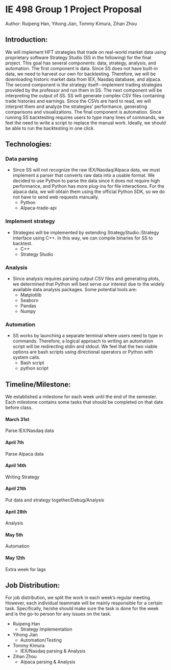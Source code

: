 # IE 498 Group 1 Project Proposal

Author: Ruipeng Han, Yihong Jian, Tommy Kimura, Zihan Zhou

## Introduction:

We will implement HFT strategies that trade on real-world market data using proprietary software Strategy Studio (SS in the following) for the final project. This goal has several components: data, strategy, analysis, and automation. The first component is data. Since SS does not have built-in data, we need to harvest our own for backtesting. Therefore, we will be downloading historic market data from IEX, Nasdaq database, and alpaca. The second component is the strategy itself--implement trading strategies provided by the professor and run them in SS. The next component will be interpreting the output of SS. SS will generate complex CSV files containing trade histories and earnings. Since the CSVs are hard to read, we will interpret them and analyze the strategies' performance, generating comparisons and visualizations. The final component is automation. Since running SS backtesting requires users to type many lines of commands, we feel the need to write a script to replace the manual work. Ideally, we should be able to run the backtesting in one click.

## Technologies:
### Data parsing

- Since SS will not recognize the raw IEX/Nasdaq/Alpaca data, we must implement a parser that converts raw data into a usable format. We decided to use Python to parse the data since it does not require high performance, and Python has more plug-ins for file interactions. For the alpaca data, we will obtain them using the official Python SDK, so we do not have to send web requests manually.
  - Python
  - Alpaca-trade-api

### Implement strategy

- Strategies will be implemented by extending StrategyStudio::Strategy interface using C++. In this way, we can compile binaries for SS to backtest.
  - C++
  - Strategy Studio

### Analysis

- Since analysis requires parsing output CSV files and generating plots, we determined that Python will best serve our interest due to the widely available data analysis packages. Some potential tools are:
  - Matplotlib
  - Seaborn
  - Pandas
  - Numpy

### Automation

- SS works by launching a separate terminal where users need to type in commands. Therefore, a logical approach to writing an automation script will be redirecting stdin and stdout. We feel that the two viable options are bash scripts using directional operators or Python with system calls.
  - Bash script
  - python script

## Timeline/Milestone:

We established a milestone for each week until the end of the semester. Each milestone contains some tasks that should be completed on that date before class.

#### March 31st

Parse IEX/Nasdaq data

#### April 7th

Parse Alpaca data

#### April 14th

Writing Strategy

#### April 21th 

Put data and strategy together/Debug/Analysis

#### April 28th

Analysis

#### May 5th

Automation

#### May 12th

Extra week for lags

## Job Distribution:
For job distribution, we split the work in each week’s regular meeting. However, each individual teammate will be mainly responsible for a certain task. Specifically, he/she should make sure the task is done for the week and is the go-to person for any issues on the task.

- Ruipeng Han
  - Strategy Implementation
- Yihong Jian
  - Automation/Testing
- Tommy Kimura
  - IEX/Nasdaq parsing & Analysis
- Zihan Zhou
  - Alpaca parsing & Analysis